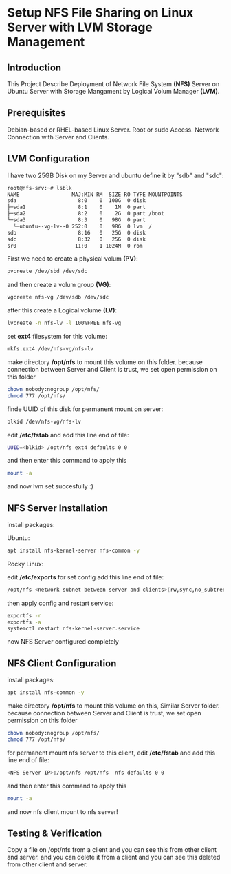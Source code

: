 # Setup NFS File Sharing on Linux Server with LVM Storage Management
## **Introduction**

This Project Describe Deployment of Network File System **(NFS)** Server on Ubuntu Server with Storage Mangament by Logical Volum Manager **(LVM)**.

## **Prerequisites**

Debian-based or RHEL-based Linux Server.
Root or sudo Access.
Network Connection with Server and Clients.

## **LVM Configuration**

I have two 25GB Disk on my Server and ubuntu define it by "sdb" and "sdc":

```bash
root@nfs-srv:~# lsblk
NAME                 MAJ:MIN RM  SIZE RO TYPE MOUNTPOINTS
sda                    8:0    0  100G  0 disk 
├─sda1                 8:1    0    1M  0 part 
├─sda2                 8:2    0    2G  0 part /boot
└─sda3                 8:3    0   98G  0 part 
  └─ubuntu--vg-lv--0 252:0    0   98G  0 lvm  /
sdb                    8:16   0   25G  0 disk 
sdc                    8:32   0   25G  0 disk 
sr0                   11:0    1 1024M  0 rom  
```
First we need to create a physical volum **(PV)**:
```bash
pvcreate /dev/sbd /dev/sdc
```
and then create a volum group **(VG)**:
```bash
vgcreate nfs-vg /dev/sdb /dev/sdc
```
after this create a Logical volume **(LV)**:
```bash
lvcreate -n nfs-lv -l 100%FREE nfs-vg
```
set **ext4** filesystem for this volume:
```bash
mkfs.ext4 /dev/nfs-vg/nfs-lv
```
make directory  **/opt/nfs** to mount this volume on this 
folder.
because connection between Server and Client is trust, we set open permission on this folder
```bash
chown nobody:nogroup /opt/nfs/
chmod 777 /opt/nfs/
```

finde UUID of this disk for permanent mount on server:
```bash
blkid /dev/nfs-vg/nfs-lv
```
edit **/etc/fstab** and add this line end of file:
```bash
UUID=<blkid> /opt/nfs ext4 defaults 0 0
```
and then enter this command to apply this
```bash
mount -a
```
and now lvm set succesfully :)


## **NFS Server Installation**
install packages:

Ubuntu:
```bash
apt install nfs-kernel-server nfs-common -y
```

Rocky Linux:



edit **/etc/exports** for set config add this line end of file:
```bash
/opt/nfs <network subnet between server and clients>(rw,sync,no_subtree_check)
```
then apply config and restart service:
```bash
exportfs -r
exportfs -a
systemctl restart nfs-kernel-server.service
```
now NFS Server configured completely

## **NFS Client Configuration**
install packages:
```bash
apt install nfs-common -y
```

make directory  **/opt/nfs** to mount this volume on this, Similar Server
folder.
because connection between Server and Client is trust, we set open permission on this folder
```bash
chown nobody:nogroup /opt/nfs/
chmod 777 /opt/nfs/
```
for permanent mount nfs server to this client, edit **/etc/fstab** and add this line end of file:
```bash
<NFS Server IP>:/opt/nfs /opt/nfs  nfs defaults 0 0
```
and then enter this command to apply this
```bash
mount -a
```
and now nfs client mount to nfs server!

## **Testing & Verification**

Copy a file on /opt/nfs from a client and you can see this from other client and server.
and you can delete it from a client and you can see this deleted from other client and server. 